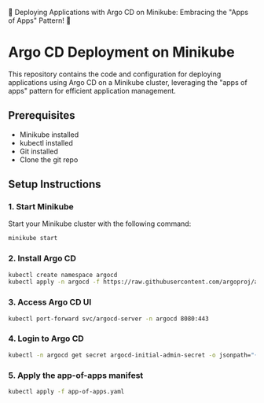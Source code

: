 🚀 Deploying Applications with Argo CD on Minikube: Embracing the "Apps of Apps" Pattern! 🚀

# Argo CD Deployment on Minikube

This repository contains the code and configuration for deploying applications using Argo CD on a Minikube cluster, leveraging the "apps of apps" pattern for efficient application management.

## Prerequisites

- Minikube installed
- kubectl installed
- Git installed
- Clone the git repo

## Setup Instructions

### 1. Start Minikube

Start your Minikube cluster with the following command:

```sh
minikube start
```

### 2. Install Argo CD
```sh
kubectl create namespace argocd
kubectl apply -n argocd -f https://raw.githubusercontent.com/argoproj/argo-cd/stable/manifests/install.yaml
```

### 3. Access Argo CD UI
```sh
kubectl port-forward svc/argocd-server -n argocd 8080:443
```

### 4.  Login to Argo CD
```sh
kubectl -n argocd get secret argocd-initial-admin-secret -o jsonpath="{.data.password}" | base64 --decode
```

### 5. Apply the app-of-apps manifest
```sh
kubectl apply -f app-of-apps.yaml
```


